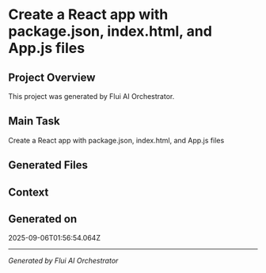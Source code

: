 # Create a React app with package.json, index.html, and App.js files

## Project Overview
This project was generated by Flui AI Orchestrator.

## Main Task
Create a React app with package.json, index.html, and App.js files

## Generated Files


## Context


## Generated on
2025-09-06T01:56:54.064Z

---
*Generated by Flui AI Orchestrator*
